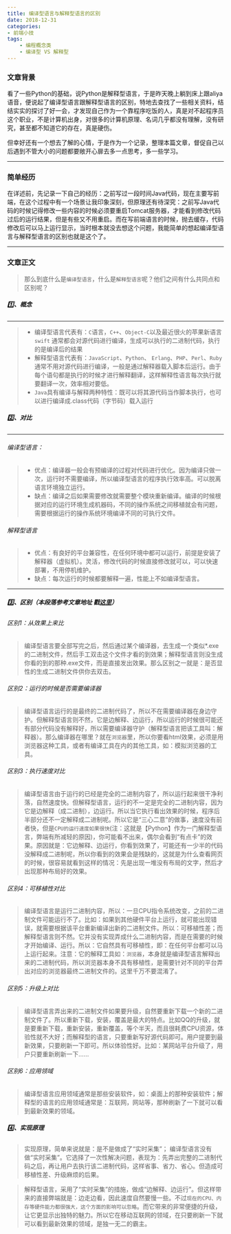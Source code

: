 ```yaml
---
title: 编译型语言与解释型语言的区别
date: 2018-12-31
categories:
- 前端小技
tags: 
    - 编程概念类
    - 编译型 VS 解释型
---
```

### 文章背景
看了一些Python的基础，说Python是解释型语言，于是昨天晚上躺到床上跟aliya语音，便说起了编译型语言跟解释型语言的区别，特地去查找了一些相关资料，结结实实的探讨了好一会，才发现自己作为一个靠程序吃饭的人，真是对不起程序员这个职业，不是计算机出身，对很多的计算机原理、名词几乎都没有理解，没有研究，甚至都不知道它的存在，真是硬伤。

但幸好还有一个想去了解的心情，于是作为一个记录，整理本篇文章，督促自己以后遇到不管大小的问题都要敞开心扉去多一点思考，多一些学习。
<!--more-->
***
### 简单经历
在详述前，先记录一下自己的经历：之前写过一段时间Java代码，现在主要写前端，在这个过程中有一个场景让我印象深刻，但原理还有待深究：之前写Java代码的时候记得修改一些内容的时候必须要重启Tomcat服务器，才能看到修改代码过后的运行结果，但是有些又不用重启。而在写前端语言的时候，抛去缓存，代码修改后可以马上运行显示，当时根本就没去想这个问题，我能简单的想起编译型语言与解释型语言的区别也就是这个了。
***
### 文章正文
>那么到底什么是`编译型语言`，什么是`解释型语言`呢？他们之间有什么共同点和区别呢？
##### 1️⃣、概念
***
>+ 编译型语言代表有：`C`语言，`C++`、`Object-C`以及最近很火的苹果新语言`swift`
通常都会对源代码进行编译，生成可以执行的二进制代码，执行的是编译后的结果
>+ 解释型语言代表有：`JavaScript`、`Python`、
`Erlang`、`PHP`、`Perl`、`Ruby`
通常不用对源代码进行编译，一般是通过解释器载入脚本后运行。由于每个语句都是执行的时候才进行解释翻译，这样解释性语言每次执行就要翻译一次，效率相对要低。
>+ `Java`具有编译与解释两种特性：既可以将其源代码当作脚本执行，也可以进行编译成.class代码（字节码）载入运行
##### 2️⃣、对比
***
###### 编译型语言：
>+ 优点：编译器一般会有预编译的过程对代码进行优化。因为编译只做一次，运行时不需要编译，所以编译型语言的程序执行效率高。可以脱离语言环境独立运行。
>+ 缺点：编译之后如果需要修改就需要整个模块重新编译。编译的时候根据对应的运行环境生成机器码，不同的操作系统之间移植就会有问题，需要根据运行的操作系统环境编译不同的可执行文件。
###### 解释型语言
>+ 优点：有良好的平台兼容性，在任何环境中都可以运行，前提是安装了解释器（虚拟机）。灵活，修改代码的时候直接修改就可以，可以快速部署，不用停机维护。
>+ 缺点：每次运行的时候都要解释一遍，性能上不如编译型语言。
***
##### 3️⃣、区别（本段落参考文章地址 戳[这里](https://www.jianshu.com/p/f726e4766ac7)）
###### 区别1：从效果上来比
>编译型语言要全部写完之后，然后通过某个编译器，去生成一个类似*.exe的二进制文件，然后手工双击这个文件才看的到效果；解释型语言则没生成你看的到的那种.exe文件，而是直接发出效果。那么区别之一就是：是否显性的生成二进制文件供你去双击。
###### 区别2：运行的时候是否需要编译器
>编译型语言运行的是最终的二进制代码了，所以不在需要编译器在身边守护。但解释型语言则不然，它是边解释、边运行，所以运行的时候很可能还有部分代码没有解释好，所以需要编译器守护（解释型语言把该工具叫：解释器）。那么编译器在哪里？就在`浏览器`里，所以你要看html效果，必须是用浏览器这种工具，或者有编译工具在内的其他工具，如：模拟浏览器的工具。
###### 区别3：执行速度对比
>编译型语言由于运行的已经是完全的二进制内容了，所以运行起来很干净利落，自然速度快。但解释型语言，运行的不一定是完全的二进制内容，因为它是边解释（成二进制），边运行。所以当它执行看出效果的时候，程序后半部分还不一定解释成二进制呢。所以它是“三心二意”的做事，速度没有前者快，但是`CPU的运行速度如果很快`(注：这就是【Python】作为一门解释型语言，弊端有所减轻的原因)，你可能看不出来，偶尔会看到“有点卡”的效果。原因就是：它边解释、边运行，你看到效果了，可能还有一少半的代码没解释成二进制呢，所以你看到的效果会是残缺的，这就是为什么查看网页的时候，很容易就看到这样的情况：先是出现一堆没有布局的文字，然后才出现那种布局好的效果。
###### 区别4：可移植性对比
>编译型语言是运行二进制内容，所以：一旦CPU指令系统改变，之前的二进制文件可能运行不了。比如：如果到其他硬件平台上运行，就可能出现错误，就需要根据该平台重新编译出新的二进制文件。所以：可移植性差；而解释型语言则不然。它并没有实现弄成什么二进制内容，而是在需要的时候才开始编译、运行。所以：它自然具有可移植性，即：在任何平台都可以马上运行起来。注意：它的解释工具如：`浏览器`，本身就是编译型语言解释出来的二进制代码，所以浏览器本身不具有移植性，是需要针对不同的平台弄出对应的浏览器最终二进制文件的。这里千万不要混淆了。
###### 区别5：升级上对比
>编译型语言弄出来的二进制文件如果要升级，自然要重新下载一个新的二进制文件了。所以重新下载，安装，覆盖是最大的特点。比如QQ的升级，就是要重新下载，重新安装，重新覆盖，等个半天，而且很耗费CPU资源，体验性就不大好；而解释型的语言，只要重新写好源代码即可。用户提要到最新效果，只要刷新一下即可。所以体验性好。比如：某网站平台升级了，用户只要重新刷新一下......
###### 区别6：应用领域
>编译型语言应用领域通常是那些安装软件，如：桌面上的那种安装软件；解释型的语言的应用领域通常是：互联网，网站等，那种刷新了一下就可以看到最新效果的领域。
##### 4️⃣、实现原理
>实现原理，简单来说就是：是不是做成了“实时采集”；
>编译型语言没有做“实时采集”。它选择了一次性解决问题，表现为：先弄出完整的二进制代码之后，再让用户去执行该二进制代码，这样省事、省力、省心。但造成可移植性差、升级麻烦的后果。

>解释型语言，采用了“实时采集”的措施，做成“边解释、边运行”。但这样带来的直接弊端就是：边走边看，因此速度自然要慢一些。不过`现在的CPU、内存等硬件能力都很强大，这个方面的影响可以忽略`。而它带来的非常便捷的升级，让它更显示出独特的魅力。所以它在移动互联网的领域，在只要刷新一下就可以看到最新效果的领域，是独一无二的霸主。

